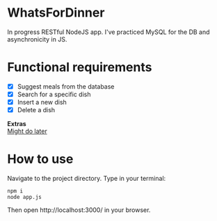 # WhatsForDinner
In progress RESTful NodeJS app. I've practiced MySQL for the DB and asynchronicity in JS.

# Functional requirements
- [x] Suggest meals from the database
- [x] Search for a specific dish
- [x] Insert a new dish
- [x] Delete a dish

**Extras** \
[Might do later](https://github.com/muhammadihabk/WhatsForDinner/blob/main/Extras.md)

# How to use
Navigate to the project directory. Type in your terminal:
```
npm i
node app.js
```
Then open http://localhost:3000/ in your browser.
